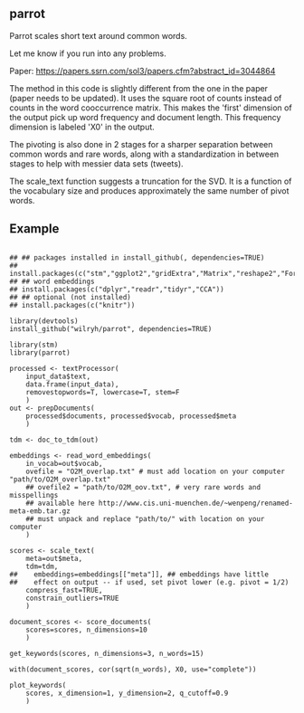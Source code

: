 ## parrot

Parrot scales short text around common words.

Let me know if you run into any problems.

Paper: https://papers.ssrn.com/sol3/papers.cfm?abstract_id=3044864

The method in this code is slightly different from the one in the paper (paper needs to be updated). It uses the square root of counts instead of counts in the word cooccurrence matrix. This makes the 'first' dimension of the output pick up word frequency and document length. This frequency dimension is labeled 'X0' in the output.

The pivoting is also done in 2 stages for a sharper separation between common words and rare words, along with a standardization in between stages to help with messier data sets (tweets).

The scale_text function suggests a truncation for the SVD. It is a function of the vocabulary size and produces approximately the same number of pivot words.

## Example



```{r example}

## ## packages installed in install_github(, dependencies=TRUE)
## install.packages(c("stm","ggplot2","gridExtra","Matrix","reshape2","ForeCA","devtools","magrittr","RSpectra"))
## ## word embeddings
## install.packages(c("dplyr","readr","tidyr","CCA"))
## ## optional (not installed)
## install.packages(c("knitr"))

library(devtools)
install_github("wilryh/parrot", dependencies=TRUE)

library(stm)
library(parrot)

processed <- textProcessor(
    input_data$text,
    data.frame(input_data),
    removestopwords=T, lowercase=T, stem=F
    )
out <- prepDocuments(
    processed$documents, processed$vocab, processed$meta
    )

tdm <- doc_to_tdm(out)

embeddings <- read_word_embeddings(
    in_vocab=out$vocab,
    ovefile = "O2M_overlap.txt" # must add location on your computer "path/to/O2M_overlap.txt"
    ## ovefile2 = "path/to/O2M_oov.txt", # very rare words and misspellings
    ## available here http://www.cis.uni-muenchen.de/~wenpeng/renamed-meta-emb.tar.gz
    ## must unpack and replace "path/to/" with location on your computer
    )

scores <- scale_text(
    meta=out$meta,
    tdm=tdm,
##    embeddings=embeddings[["meta"]], ## embeddings have little
##    effect on output -- if used, set pivot lower (e.g. pivot = 1/2)
    compress_fast=TRUE,
    constrain_outliers=TRUE
    )

document_scores <- score_documents(
    scores=scores, n_dimensions=10
    )

get_keywords(scores, n_dimensions=3, n_words=15)

with(document_scores, cor(sqrt(n_words), X0, use="complete"))

plot_keywords(
    scores, x_dimension=1, y_dimension=2, q_cutoff=0.9
    )
```
